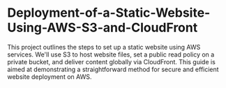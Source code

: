 # Deployment-of-a-Static-Website-Using-AWS-S3-and-CloudFront
This project outlines the steps to set up a static website using AWS services. We'll use S3 to host website files, set a public read policy on a private bucket, and deliver content globally via CloudFront. This guide is aimed at demonstrating a straightforward method for secure and efficient website deployment on AWS.
